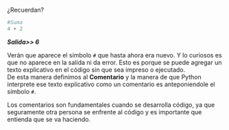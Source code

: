 
¿Recuerdan?
<br>

``` python
#Suma
4 + 2
```
_**Salida>> 6**_


Verán que aparece el símbolo `#` que hasta ahora era nuevo. Y lo curiosos es que no aparece en la salida ni da error. Esto es porque se puede agregar un texto explicativo en el código sin que sea impreso o ejecutado. 
<br>
De esta manera definimos al **Comentario** y la manera de que Python interprete ese texto explicativo como un comentario es anteponiendole el símbolo `#`.
<br>

Los comentarios son fundamentales cuando se desarrolla código, ya que seguramente otra persona se enfrente al código y es importante que entienda que se va haciendo.